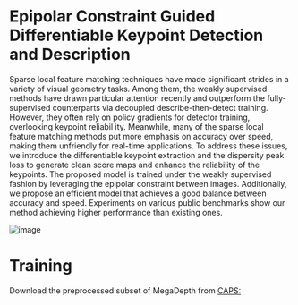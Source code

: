 # Epipolar Constraint Guided Differentiable Keypoint Detection and Description

 Sparse local feature matching techniques have made significant strides in a variety of visual geometry tasks. Among them, the weakly supervised methods have drawn particular attention recently and outperform the fully-supervised counterparts via decoupled describe-then-detect training. However, they often rely on policy gradients for detector training, overlooking keypoint reliabil
ity. Meanwhile, many of the sparse local feature matching methods put more emphasis on accuracy over speed, making them unfriendly for real-time applications. To address these issues, we introduce the differentiable keypoint extraction and the dispersity peak loss to generate clean score maps and enhance the reliability of the keypoints. The proposed model is trained under the weakly supervised fashion by leveraging the epipolar constraint between images. Additionally, we propose an efficient model that achieves a good balance between accuracy and speed. Experiments on various public benchmarks show our method achieving higher performance than existing ones.

![image](https://github.com/FYL0123/WSDK/blob/main/imgs/gflops_mma.png)

# Training
Download the preprocessed subset of MegaDepth from [CAPS:](https://github.com/qianqianwang68/caps)
